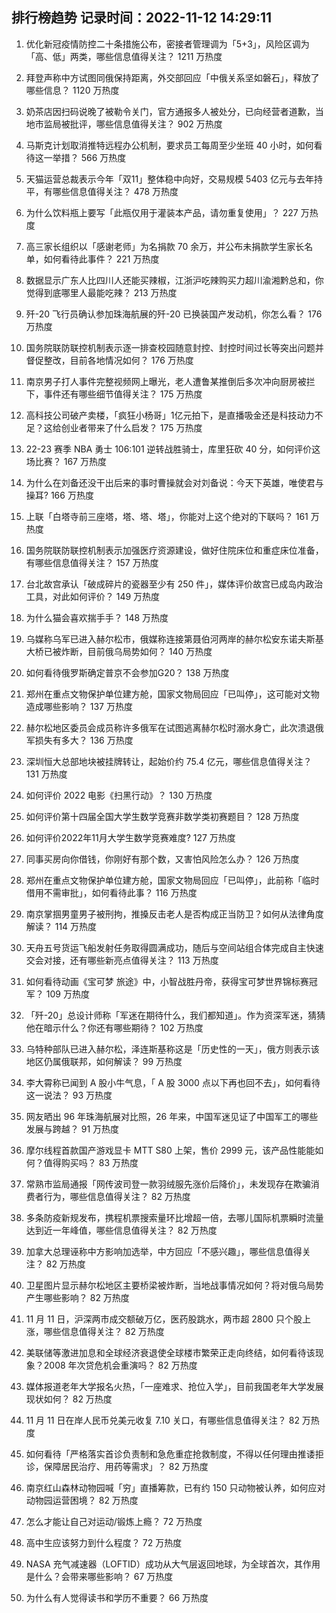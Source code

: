 
## 排行榜趋势 记录时间：2022-11-12 14:29:11
  
  1. 优化新冠疫情防控二十条措施公布，密接者管理调为「5+3」，风险区调为「高、低」两类，哪些信息值得关注？ 1211 万热度
    
  2. 拜登声称中方试图同俄保持距离，外交部回应「中俄关系坚如磐石」，释放了哪些信息？ 1120 万热度
    
  3. 奶茶店因扫码说晚了被勒令关门，官方通报多人被处分，已向经营者道歉，当地市监局被批评，哪些信息值得关注？ 902 万热度
    
  4. 马斯克计划取消推特远程办公机制，要求员工每周至少坐班 40 小时，如何看待这一举措？ 566 万热度
    
  5. 天猫运营总裁表示今年「双11」整体稳中向好，交易规模 5403 亿元与去年持平，有哪些信息值得关注？ 478 万热度
    
  6. 为什么饮料瓶上要写「此瓶仅用于灌装本产品，请勿重复使用」？ 227 万热度
    
  7. 高三家长组织以「感谢老师」为名捐款 70 余万，并公布未捐款学生家长名单，如何看待此事件？ 221 万热度
    
  8. 数据显示广东人比四川人还能买辣椒，江浙沪吃辣购买力超川渝湘黔总和，你觉得到底哪里人最能吃辣？ 213 万热度
    
  9. 歼-20 飞行员确认参加珠海航展的歼-20 已换装国产发动机，你怎么看？ 176 万热度
    
  10. 国务院联防联控机制表示逐一排查校园随意封控、封控时间过长等突出问题并督促整改，目前各地情况如何？ 176 万热度
    
  11. 南京男子打人事件完整视频网上曝光，老人遭鲁某推倒后多次冲向厨房被拦下，事件还有哪些细节值得关注？ 175 万热度
    
  12. 高科技公司破产卖楼，「疯狂小杨哥」1亿元拍下，是直播吸金还是科技动力不足？这给创业者带来了什么启发？ 175 万热度
    
  13. 22-23 赛季 NBA 勇士 106:101 逆转战胜骑士，库里狂砍 40 分，如何评价这场比赛？ 167 万热度
    
  14. 为什么在刘备还没干出后来的事时曹操就会对刘备说：今天下英雄，唯使君与操耳? 166 万热度
    
  15. 上联「白塔寺前三座塔，塔、塔、塔」，你能对上这个绝对的下联吗？ 161 万热度
    
  16. 国务院联防联控机制表示加强医疗资源建设，做好住院床位和重症床位准备，有哪些信息值得关注？ 157 万热度
    
  17. 台北故宫承认「破成碎片的瓷器至少有 250 件」，媒体评价故宫已成岛内政治工具，对此如何评价？ 149 万热度
    
  18. 为什么猫会喜欢揣手手？ 148 万热度
    
  19. 乌媒称乌军已进入赫尔松市，俄媒称连接第聂伯河两岸的赫尔松安东诺夫斯基大桥已被炸断，目前俄乌局势如何？ 140 万热度
    
  20. 如何看待俄罗斯确定普京不会参加G20？ 138 万热度
    
  21. 郑州在重点文物保护单位建方舱，国家文物局回应「已叫停」，这可能对文物造成哪些影响？ 137 万热度
    
  22. 赫尔松地区委员会成员称许多俄军在试图逃离赫尔松时溺水身亡，此次溃退俄军损失有多大？ 136 万热度
    
  23. 深圳恒大总部地块被挂牌转让，起始价约 75.4 亿元，哪些信息值得关注？ 131 万热度
    
  24. 如何评价 2022 电影《扫黑行动》？ 130 万热度
    
  25. 如何评价第十四届全国大学生数学竞赛非数学类初赛题目？ 128 万热度
    
  26. 如何评价2022年11月大学生数学竞赛难度? 127 万热度
    
  27. 同事买房向你借钱，你刚好有那个数，又害怕风险怎么办？ 126 万热度
    
  28. 郑州在重点文物保护单位建方舱，国家文物局回应「已叫停」，此前称「临时借用不需审批」，如何看待此事？ 116 万热度
    
  29. 南京掌掴男童男子被刑拘，推搡反击老人是否构成正当防卫？如何从法律角度解读？ 114 万热度
    
  30. 天舟五号货运飞船发射任务取得圆满成功，随后与空间站组合体完成自主快速交会对接，还有哪些新亮点值得关注？ 113 万热度
    
  31. 如何看待动画《宝可梦 旅途》中，小智战胜丹帝，获得宝可梦世界锦标赛冠军？ 109 万热度
    
  32. 「歼-20」总设计师称「军迷在期待什么，我们都知道」。作为资深军迷，猜猜他在暗示什么？你还有哪些期待？ 102 万热度
    
  33. 乌特种部队已进入赫尔松，泽连斯基称这是「历史性的一天」，俄方则表示该地区仍属俄联邦，如何解读？ 99 万热度
    
  34. 李大霄称已闻到 A 股小牛气息，「 A 股 3000 点以下再也回不去」，如何看待这一说法？ 93 万热度
    
  35. 网友晒出 96 年珠海航展对比照，26 年来，中国军迷见证了中国军工的哪些发展与跨越？ 91 万热度
    
  36. 摩尔线程首款国产游戏显卡 MTT S80 上架，售价 2999 元，该产品性能能如何？值得购买吗？ 83 万热度
    
  37. 常熟市监局通报「网传波司登一款羽绒服先涨价后降价」，未发现存在欺骗消费者行为，哪些信息值得关注？ 82 万热度
    
  38. 多条防疫新规发布，携程机票搜索量环比增超一倍，去哪儿国际机票瞬时流量达到近一年峰值，哪些信息值得关注？ 82 万热度
    
  39. 加拿大总理诬称中方影响加选举，中方回应「不感兴趣」，哪些信息值得关注？ 82 万热度
    
  40. 卫星图片显示赫尔松地区主要桥梁被炸断，当地战事情况如何？将对俄乌局势产生哪些影响？ 82 万热度
    
  41. 11 月 11 日，沪深两市成交额破万亿，医药股跳水，两市超 2800 只个股上涨，哪些信息值得关注？ 82 万热度
    
  42. 美联储等激进加息和全球经济衰退使全球楼市繁荣正走向终结，如何看待该现象？2008 年次贷危机会重演吗？ 82 万热度
    
  43. 媒体报道老年大学报名火热，「一座难求、抢位入学」，目前我国老年大学发展现状如何？ 82 万热度
    
  44. 11 月 11 日在岸人民币兑美元收复 7.10 关口，有哪些信息值得关注？ 82 万热度
    
  45. 如何看待「严格落实首诊负责制和急危重症抢救制度，不得以任何理由推诿拒诊，保障居民治疗、用药等需求」？ 82 万热度
    
  46. 南京红山森林动物园喊「穷」直播筹款，已有约 150 只动物被认养，如何应对动物园运营困境？ 82 万热度
    
  47. 怎么才能让自己对运动/锻炼上瘾？ 72 万热度
    
  48. 高中生应该努力到什么程度？ 72 万热度
    
  49. NASA 充气减速器（LOFTID）成功从大气层返回地球，为全球首次，其作用是什么？会带来哪些影响？ 67 万热度
    
  50. 为什么有人觉得读书和学历不重要？ 66 万热度
    